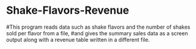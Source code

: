 # Shake-Flavors-Revenue
#This program reads data such as shake flavors and the number of shakes sold per flavor from a file,
#and gives the summary sales data as a screen output along with a revenue table written in a different file.

